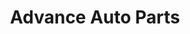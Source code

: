 ---
title: "Advance Auto Parts"
url: /milwaukee/advance-auto-parts-west-north-avenue-2/
shop: Autoteile
---